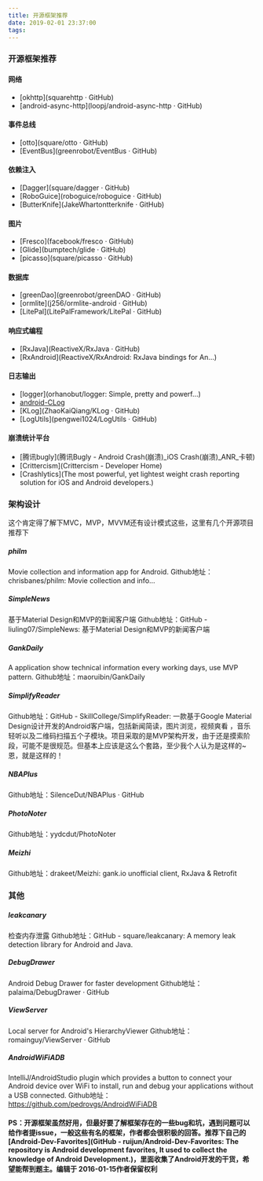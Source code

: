 ```yaml
---
title: 开源框架推荐
date: 2019-02-01 23:37:00
tags: 
---
```




### 开源框架推荐
#### 网络
* [okhttp](squarehttp · GitHub)
* [android-async-http](loopj/android-async-http · GitHub)

#### 事件总线
* [otto](square/otto · GitHub)
* [EventBus](greenrobot/EventBus · GitHub)

#### 依赖注入
* [Dagger](square/dagger · GitHub)
* [RoboGuice](roboguice/roboguice · GitHub)
* [ButterKnife](JakeWhartontterknife · GitHub)

#### 图片
* [Fresco](facebook/fresco · GitHub)
* [Glide](bumptech/glide · GitHub)
* [picasso](square/picasso · GitHub)

#### 数据库
* [greenDao](greenrobot/greenDAO · GitHub)
* [ormlite](j256/ormlite-android · GitHub)
* [LitePal](LitePalFramework/LitePal · GitHub)

#### 响应式编程
* [RxJava](ReactiveX/RxJava · GitHub)
* [RxAndroid](ReactiveX/RxAndroid: RxJava bindings for An...)

#### 日志输出
* [logger](orhanobut/logger: Simple, pretty and powerf...)
* [android-CLog](liaohuqiu/android-CLog)
* [KLog](ZhaoKaiQiang/KLog · GitHub)
* [LogUtils](pengwei1024/LogUtils · GitHub)

#### 崩溃统计平台
* [腾讯bugly](腾讯Bugly - Android Crash(崩溃)_iOS Crash(崩溃)_ANR_卡顿)
* [Crittercism](Crittercism - Developer Home) 
* [Crashlytics](The most powerful, yet lightest weight crash reporting solution for iOS and Android developers.)

### 架构设计
这个肯定得了解下MVC，MVP，MVVM还有设计模式这些，这里有几个开源项目推荐下

##### philm
Movie collection and information app for Android.
Github地址：chrisbanes/philm: Movie collection and info...

##### SimpleNews
基于Material Design和MVP的新闻客户端
Github地址：GitHub - liuling07/SimpleNews: 基于Material Design和MVP的新闻客户端

##### GankDaily
A application show technical information every working days, use MVP pattern.
Github地址：maoruibin/GankDaily

##### SimplifyReader
Github地址：GitHub - SkillCollege/SimplifyReader: 一款基于Google Material Design设计开发的Android客户端，包括新闻简读，图片浏览，视频爽看 ，音乐轻听以及二维码扫描五个子模块。项目采取的是MVP架构开发，由于还是摸索阶段，可能不是很规范。但基本上应该是这么个套路，至少我个人认为是这样的~恩，就是这样的！

##### NBAPlus
Github地址：SilenceDut/NBAPlus · GitHub

##### PhotoNoter
Github地址：yydcdut/PhotoNoter

##### Meizhi
Github地址：drakeet/Meizhi: gank.io unofficial client, RxJava & Retrofit

### 其他
##### leakcanary
检查内存泄露 
Github地址：GitHub - square/leakcanary: A memory leak detection library for Android and Java.

##### DebugDrawer
Android Debug Drawer for faster development 
Github地址：palaima/DebugDrawer · GitHub

##### ViewServer
Local server for Android's HierarchyViewer 
Github地址：romainguy/ViewServer · GitHub

##### AndroidWiFiADB
IntelliJ/AndroidStudio plugin which provides a button to connect your Android device over WiFi to install, run and debug your applications without a USB connected.
Github地址：https://github.com/pedrovgs/AndroidWiFiADB

#### PS：开源框架虽然好用，但最好要了解框架存在的一些bug和坑，遇到问题可以给作者提issue，一般这些有名的框架，作者都会很积极的回答。推荐下自己的[Android-Dev-Favorites](GitHub - ruijun/Android-Dev-Favorites: The repository is Android development favorites, It used to collect the knowledge of Android Development.)，里面收集了Android开发的干货，希望能帮到题主。编辑于 2016-01-15作者保留权利